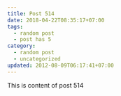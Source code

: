 ```yaml
---
title: Post 514
date: 2018-04-22T08:35:17+07:00
tags:
  - random post
  - post has 5
category:
  - random post
  - uncategorized
updated: 2012-08-09T06:17:41+07:00
---
```

This is content of post 514